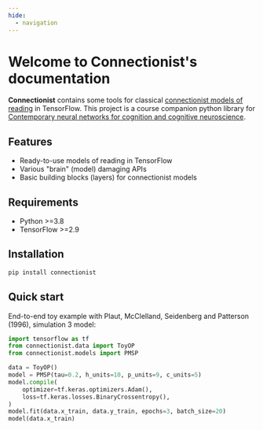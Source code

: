 ```yaml
---
hide:
  - navigation
---
```


# Welcome to Connectionist's documentation

**Connectionist** contains some tools for classical [connectionist models of reading](https://www.cnbc.cmu.edu/~plaut/papers/pdf/Plaut05chap.connModelsReading.pdf) in TensorFlow. This project is a course companion python library for [Contemporary neural networks for cognition and cognitive neuroscience](https://drive.google.com/drive/folders/1ZNmK-W8bk3iIH6M5cYzhO_XGhCrxFXzL).

## Features

- Ready-to-use models of reading in TensorFlow
- Various "brain" (model) damaging APIs
- Basic building blocks (layers) for connectionist models

## Requirements

- Python >=3.8
- TensorFlow >=2.9

## Installation

```bash
pip install connectionist
```

## Quick start

End-to-end toy example with Plaut, McClelland, Seidenberg and Patterson (1996), simulation 3 model:

```python
import tensorflow as tf
from connectionist.data import ToyOP
from connectionist.models import PMSP

data = ToyOP()
model = PMSP(tau=0.2, h_units=10, p_units=9, c_units=5)
model.compile(
    optimizer=tf.keras.optimizers.Adam(),
    loss=tf.keras.losses.BinaryCrossentropy(),
)
model.fit(data.x_train, data.y_train, epochs=3, batch_size=20)
model(data.x_train)
```
